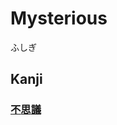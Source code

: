 # Mysterious
ふしぎ
## Kanji
### [不](../Kanji/kanji-dict/不.md)[思](../Kanji/kanji-dict/思.md)[議](../Kanji/kanji-dict/議.md)